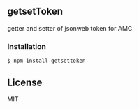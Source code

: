 ## getsetToken

getter and setter of jsonweb token for AMC

### Installation

```
$ npm install getsettoken
```

## License

MIT
